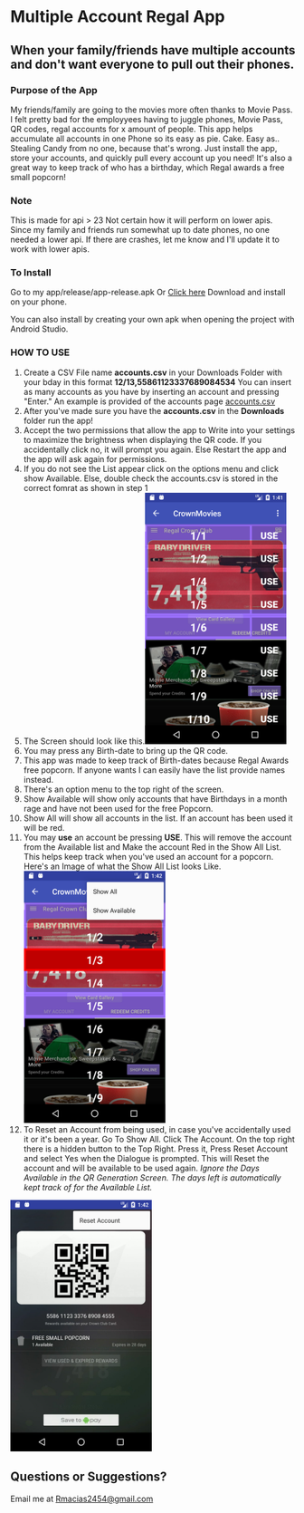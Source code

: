 # Multiple Account Regal App
## When your family/friends have multiple accounts and don't want everyone to pull out their phones.

### Purpose of the App
My friends/family are going to the movies more often thanks to Movie Pass. I felt pretty bad for the employyees
having to juggle phones, Movie Pass, QR codes, regal accounts for x amount of people. This app helps accumulate all accounts
in one Phone so its easy as pie. Cake. Easy as.. Stealing Candy from no one, because that's wrong. Just install the app,
store your accounts, and quickly pull every account up you need! It's also a great way to keep track of who has a birthday, 
which Regal awards a free small popcorn! 

### Note
This is made for api > 23
Not certain how it will perform on lower apis. Since my family and friends run somewhat up to date phones, no one needed a lower api.
If there are crashes, let me know and I'll update it to work with lower apis.

### To Install 
Go to my app/release/app-release.apk Or [Click here](https://github.com/Rmacias91/popcorn/blob/master/app/release/app-release.apk)
Download and install on your phone.

You can also install by creating your own apk when opening the project with Android Studio.

### HOW TO USE

1. Create a CSV File name **accounts.csv** in your Downloads Folder with your bday in this format **12/13,55861123337689084534**
You can insert as many accounts as you have by inserting an account and pressing "Enter." An example is provided of the accounts page 
[accounts.csv](https://github.com/Rmacias91/popcorn/blob/master/app/release/accounts.csv)
1. After you've made sure you have the **accounts.csv** in the **Downloads** folder run the app!
1. Accept the two permissions that allow the app to Write into your settings to maximize the brightness when displaying the QR code. If you accidentally click no, it will
prompt you again. Else Restart the app and the app will ask again for permissions.
1. If you do not see the List appear click on the options menu and click show Available. Else, double check the accounts.csv is stored in the correct fomrat as shown in step
1
1. The Screen should look like this.<img src="img/Screenshot_1514403715.png" alt="Show Avail" style="width: 250px;"/>
1. You may press any Birth-date to bring up the QR code.
  1. This app was made to keep track of Birth-dates because Regal Awards free popcorn. If anyone wants I can easily have the list
  provide names instead. 
1. There's an option menu to the top right of the screen.
  1. Show Available will show only accounts that have Birthdays in a month rage and have not been used for the free Popcorn.
  1. Show All will show all accounts in the list. If an account has been used it will be red.
1. You may **use** an account be pressing **USE**. This will remove the account from the Available list and Make the account
Red in the Show All List. This helps keep track when you've used an account for a popcorn.
Here's an Image of what the Show All List looks Like.<img src="img/Screenshot_1514403738.png" alt="Show All" style="width: 250px;"/>
1. To Reset an Account from being used, in case you've accidentally used it or it's been a year. Go To Show All. Click The Account. On the top right 
there is a hidden button to the Top Right. Press it, Press Reset Account and select Yes when the Dialogue is prompted. This will Reset the account and will be available to be used again.
*Ignore the Days Available in the QR Generation Screen. The days left is automatically kept track of for the Available List.*
<img src="img/Screenshot_1514403748.png" alt="Reset Account" style="width: 250px;"/>


## Questions or Suggestions?
Email me at Rmacias2454@gmail.com
